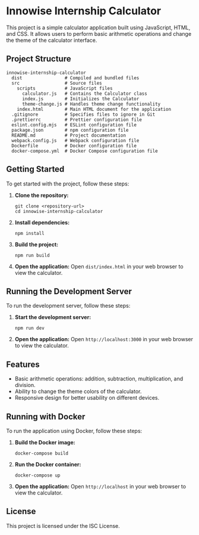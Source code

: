 # Innowise Internship Calculator

This project is a simple calculator application built using JavaScript, HTML, and CSS. It allows users to perform basic arithmetic operations and change the theme of the calculator interface.

## Project Structure

```
innowise-internship-calculator
  dist                # Compiled and bundled files
  src                 # Source files
    scripts           # JavaScript files
      calculator.js   # Contains the Calculator class
      index.js        # Initializes the Calculator
      theme-change.js # Handles theme change functionality
    index.html        # Main HTML document for the application
  .gitignore          # Specifies files to ignore in Git
  .prettierrc         # Prettier configuration file
  eslint.config.mjs   # ESLint configuration file
  package.json        # npm configuration file
  README.md           # Project documentation
  webpack.config.js   # Webpack configuration file
  Dockerfile          # Docker configuration file
  docker-compose.yml  # Docker Compose configuration file
```

## Getting Started

To get started with the project, follow these steps:

1. **Clone the repository:**
   ```
   git clone <repository-url>
   cd innowise-internship-calculator
   ```

2. **Install dependencies:**
   ```
   npm install
   ```

3. **Build the project:**
   ```
   npm run build
   ```

4. **Open the application:**
   Open `dist/index.html` in your web browser to view the calculator.

## Running the Development Server

To run the development server, follow these steps:

1. **Start the development server:**
   ```
   npm run dev
   ```

2. **Open the application:**
   Open `http://localhost:3000` in your web browser to view the calculator.

## Features

- Basic arithmetic operations: addition, subtraction, multiplication, and division.
- Ability to change the theme colors of the calculator.
- Responsive design for better usability on different devices.

## Running with Docker

To run the application using Docker, follow these steps:

1. **Build the Docker image:**
   ```
   docker-compose build
   ```

2. **Run the Docker container:**
   ```
   docker-compose up
   ```

3. **Open the application:**
   Open `http://localhost` in your web browser to view the calculator.

## License

This project is licensed under the ISC License.